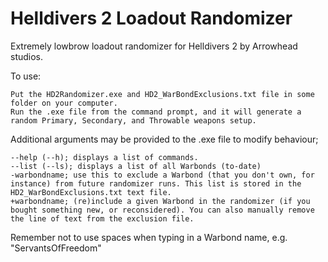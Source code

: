 # Helldivers 2 Loadout Randomizer
Extremely lowbrow loadout randomizer for Helldivers 2 by Arrowhead studios.

To use:

    Put the HD2Randomizer.exe and HD2_WarBondExclusions.txt file in some folder on your computer.
    Run the .exe file from the command prompt, and it will generate a random Primary, Secondary, and Throwable weapons setup.

Additional arguments may be provided to the .exe file to modify behaviour;

    --help (--h); displays a list of commands.
    --list (--ls); displays a list of all Warbonds (to-date)
    -warbondname; use this to exclude a Warbond (that you don't own, for instance) from future randomizer runs. This list is stored in the HD2_WarBondExclusions.txt text file.
    +warbondname; (re)include a given Warbond in the randomizer (if you bought something new, or reconsidered). You can also manually remove the line of text from the exclusion file.

Remember not to use spaces when typing in a Warbond name, e.g. "ServantsOfFreedom"
